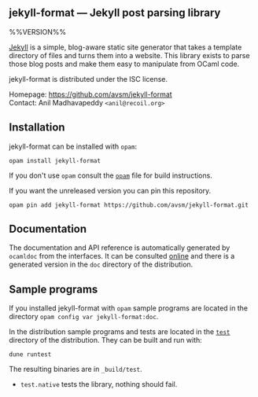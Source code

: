 jekyll-format — Jekyll post parsing library
-------------------------------------------
%%VERSION%%

[Jekyll](https://jekyllrb.com) is a simple, blog-aware static site
generator that takes a template directory of files and turns them into
a website. This library exists to parse those blog posts and make them
easy to manipulate from OCaml code.

jekyll-format is distributed under the ISC license.

Homepage: https://github.com/avsm/jekyll-format  
Contact: Anil Madhavapeddy `<anil@recoil.org>`

## Installation

jekyll-format can be installed with `opam`:

    opam install jekyll-format

If you don't use `opam` consult the [`opam`](opam) file for build
instructions.

If you want the unreleased version you can pin this repository. 

    opam pin add jekyll-format https://github.com/avsm/jekyll-format.git 

## Documentation

The documentation and API reference is automatically generated by
`ocamldoc` from the interfaces. It can be consulted [online][doc]
and there is a generated version in the `doc` directory of the
distribution.

[doc]: http://docs.mirage.io/jekyll-format

## Sample programs

If you installed jekyll-format with `opam` sample programs are located in
the directory `opam config var jekyll-format:doc`.

In the distribution sample programs and tests are located in the
[`test`](test) directory of the distribution. They can be built and run with:

    dune runtest 

The resulting binaries are in `_build/test`.

- `test.native` tests the library, nothing should fail.

